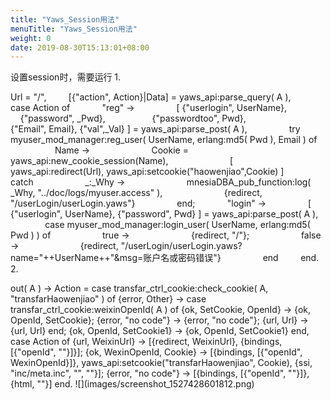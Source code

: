 ```yaml
---
title: "Yaws_Session用法"
menuTitle: "Yaws_Session用法"
weight: 0
date: 2019-08-30T15:13:01+08:00
---
```

设置session时，需要运行
1.

Url = "/",
        [{"action", Action}|Data] = yaws_api:parse_query( A ),
        case Action of
            "reg" ->
                [ {"userlogin", UserName},
                  {"password", _Pwd},
                  {"passwordtoo", Pwd},
                  {"Email", Email},
{"val",_Val} ] = yaws_api:parse_post( A ),
                try myuser_mod_manager:reg_user( UserName, erlang:md5( Pwd ), Email ) of
                    Name ->
                        Cookie = yaws_api:new_cookie_session(Name),
                        [ yaws_api:redirect(Url), yaws_api:setcookie("haowenjiao",Cookie) ]
                catch
                    _:_Why ->
                        mnesiaDBA_pub_function:log( _Why, "../doc/logs/myuser.access" ),
                        {redirect, "/userLogin/userLogin.yaws"}
                end;
            "login" ->
                [ {"userlogin", UserName}, {"password", Pwd} ] = yaws_api:parse_post( A ),
                case myuser_mod_manager:login_user( UserName, erlang:md5( Pwd ) ) of
                    true ->
                        {redirect, "/"};
                    false ->
                        {redirect, "/userLogin/userLogin.yaws?name="++UserName++"&msg=账户名或密码错误"}
                end
        end.
2.

<erl>
out( A ) ->
Action =
case transfar_ctrl_cookie:check_cookie( A, "transfarHaowenjiao" ) of
{error, Other} ->
case transfar_ctrl_cookie:weixinOpenId( A ) of
{ok, SetCookie, OpenId} -> {ok, OpenId, SetCookie};
{error, "no code"} -> {error, "no code"};
{url, Url} -> {url, Url}
end;
{ok, OpenId, SetCookie1} ->
{ok, OpenId, SetCookie1}
end,
case Action of
{url, WeixinUrl} -> [{redirect, WeixinUrl}, {bindings, [{"openId", ""}]}];
{ok, WexinOpenId, Cookie} -> [{bindings, [{"openId", WexinOpenId}]}, yaws_api:setcookie("transfarHaowenjiao", Cookie), {ssi, "inc/meta.inc", "", ""}];
{error, "no code"} -> [{bindings, [{"openId", ""}]}, {html, "<script type=\"text/javascript\">window.location='error.yaws?action=OAuthError'</script>"}]
end.
</erl>
![](images/screenshot_1527428601812.png)
